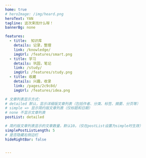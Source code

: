 ```yaml
---
home: true
# heroImage: /img/heard.png
heroText: YAN
tagline: 这次来找什么呀！
bannerBg: none

features:
  - title:  知识库
    details: 记录，整理
    link: /knowledge/
    imgUrl: /features/smart.png
  - title: 学习
    details: 巩固，笔记
    link: /study/
    imgUrl: /features/study.png
  - title: 收藏
    details: 兴趣，收录
    link: /pages/2c9c8d/
    imgUrl: /features/idea.png

# 文章列表显示方式: 
# detailed 默认，显示详细版文章列表（包括作者、分类、标签、摘要、分页等）
# simple => 显示简约版文章列表（仅标题和日期）
# none 不显示文章列表
postList: detailed

# 简约版文章列表显示的文章数量，默认10。（仅在postList设置为simple时生效）
simplePostListLength: 5 
# 是否隐藏右侧边栏
hideRightBar: false


---
```



